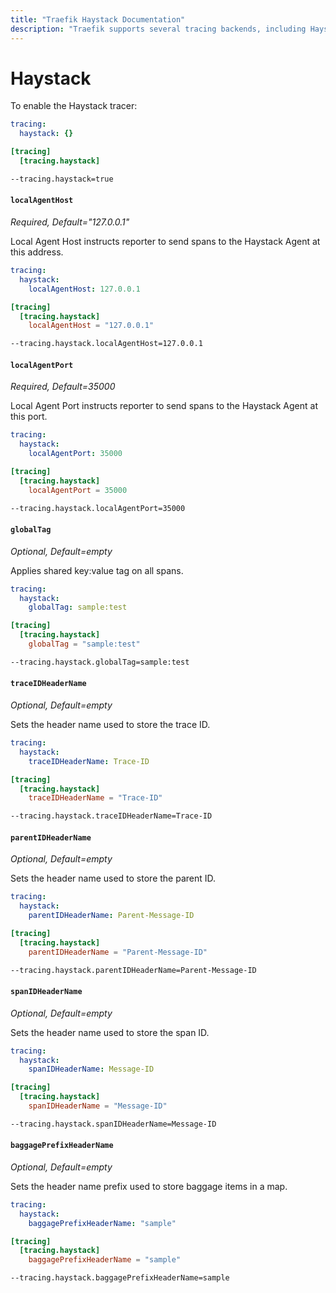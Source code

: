 ```yaml
---
title: "Traefik Haystack Documentation"
description: "Traefik supports several tracing backends, including Haystack. Learn how to implement it for observability in Traefik Proxy. Read the technical documentation."
---
```


# Haystack

To enable the Haystack tracer:

```yaml tab="File (YAML)"
tracing:
  haystack: {}
```

```toml tab="File (TOML)"
[tracing]
  [tracing.haystack]
```

```bash tab="CLI"
--tracing.haystack=true
```

#### `localAgentHost`

_Required, Default="127.0.0.1"_

Local Agent Host instructs reporter to send spans to the Haystack Agent at this address.

```yaml tab="File (YAML)"
tracing:
  haystack:
    localAgentHost: 127.0.0.1
```

```toml tab="File (TOML)"
[tracing]
  [tracing.haystack]
    localAgentHost = "127.0.0.1"
```

```bash tab="CLI"
--tracing.haystack.localAgentHost=127.0.0.1
```

#### `localAgentPort`

_Required, Default=35000_

Local Agent Port instructs reporter to send spans to the Haystack Agent at this port.

```yaml tab="File (YAML)"
tracing:
  haystack:
    localAgentPort: 35000
```

```toml tab="File (TOML)"
[tracing]
  [tracing.haystack]
    localAgentPort = 35000
```

```bash tab="CLI"
--tracing.haystack.localAgentPort=35000
```

#### `globalTag`

_Optional, Default=empty_

Applies shared key:value tag on all spans.

```yaml tab="File (YAML)"
tracing:
  haystack:
    globalTag: sample:test
```

```toml tab="File (TOML)"
[tracing]
  [tracing.haystack]
    globalTag = "sample:test"
```

```bash tab="CLI"
--tracing.haystack.globalTag=sample:test
```

#### `traceIDHeaderName`

_Optional, Default=empty_

Sets the header name used to store the trace ID.

```yaml tab="File (YAML)"
tracing:
  haystack:
    traceIDHeaderName: Trace-ID
```

```toml tab="File (TOML)"
[tracing]
  [tracing.haystack]
    traceIDHeaderName = "Trace-ID"
```

```bash tab="CLI"
--tracing.haystack.traceIDHeaderName=Trace-ID
```

#### `parentIDHeaderName`

_Optional, Default=empty_

Sets the header name used to store the parent ID.

```yaml tab="File (YAML)"
tracing:
  haystack:
    parentIDHeaderName: Parent-Message-ID
```

```toml tab="File (TOML)"
[tracing]
  [tracing.haystack]
    parentIDHeaderName = "Parent-Message-ID"
```

```bash tab="CLI"
--tracing.haystack.parentIDHeaderName=Parent-Message-ID
```

#### `spanIDHeaderName`

_Optional, Default=empty_

Sets the header name used to store the span ID.

```yaml tab="File (YAML)"
tracing:
  haystack:
    spanIDHeaderName: Message-ID
```

```toml tab="File (TOML)"
[tracing]
  [tracing.haystack]
    spanIDHeaderName = "Message-ID"
```

```bash tab="CLI"
--tracing.haystack.spanIDHeaderName=Message-ID
```

#### `baggagePrefixHeaderName`

_Optional, Default=empty_

Sets the header name prefix used to store baggage items in a map.

```yaml tab="File (YAML)"
tracing:
  haystack:
    baggagePrefixHeaderName: "sample"
```

```toml tab="File (TOML)"
[tracing]
  [tracing.haystack]
    baggagePrefixHeaderName = "sample"
```

```bash tab="CLI"
--tracing.haystack.baggagePrefixHeaderName=sample
```
